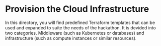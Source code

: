 # Provision the Cloud Infrastructure

In this directory, you will find predefined Terraform templates that can be used and expanded to suite the needs of the hackathon. It is devided into two categories. Middleware (such as Kubernetes or databases) and infrastructure (such as compute instances or similar resources).